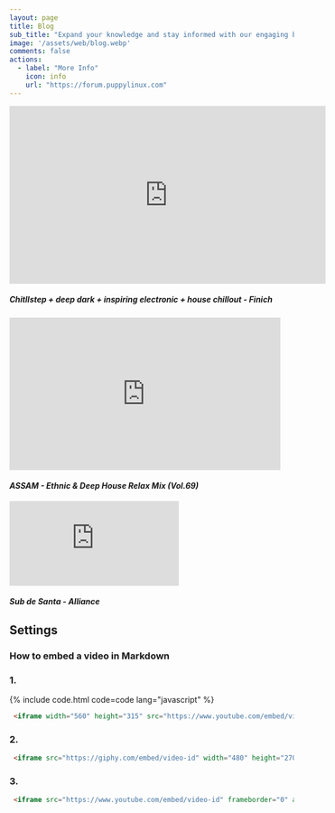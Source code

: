 ```yaml
---
layout: page
title: Blog
sub_title: "Expand your knowledge and stay informed with our engaging blog posts"
image: '/assets/web/blog.webp'
comments: false
actions:
  - label: "More Info"
    icon: info
    url: "https://forum.puppylinux.com"   
---
```


<iframe width="560" height="315" src="https://www.youtube.com/embed/TDGHzgKWAeU" frameborder="0" allow="accelerometer; autoplay; clipboard-write; encrypted-media; gyroscope; picture-in-picture" allowfullscreen></iframe>

##### _Chitllstep + deep dark + inspiring electronic + house chillout - Finich_


<iframe width="480" height="270" src="https://www.youtube.com/embed/HYFJ-_FL_ek" frameborder="0" allow="accelerometer; autoplay; clipboard-write; encrypted-media; gyroscope; picture-in-picture" allowfullscreen></iframe>

#### _ASSAM - Ethnic & Deep House Relax Mix (Vol.69)_


<iframe src="https://www.youtube.com/embed/f3cIqLewlZA" frameborder="0" allow="accelerometer; autoplay; clipboard-write; encrypted-media; gyroscope; picture-in-picture" allowfullscreen></iframe>

##### _Sub de Santa - Alliance_


## Settings

### How to embed a video in Markdown

### 1.
{% include code.html code=code lang="javascript" %}
```html
 <iframe width="560" height="315" src="https://www.youtube.com/embed/video-id" frameborder="0" allow="accelerometer; autoplay; clipboard-write; encrypted-media; gyroscope; picture-in-picture" allowfullscreen></iframe>
```

### 2.

```html
 <iframe src="https://giphy.com/embed/video-id" width="480" height="270" frameBorder="0" class="giphy-embed" allowFullScreen></iframe>
```

### 3.

```html
 <iframe src="https://www.youtube.com/embed/video-id" frameborder="0" allow="accelerometer; autoplay; clipboard-write; encrypted-media; gyroscope; picture-in-picture" allowfullscreen></iframe>
```
